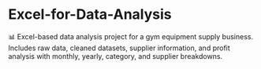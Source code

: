 # Excel-for-Data-Analysis
📊 Excel-based data analysis project for a gym equipment supply business. Includes raw data, cleaned datasets, supplier information, and profit analysis with monthly, yearly, category, and supplier breakdowns.
